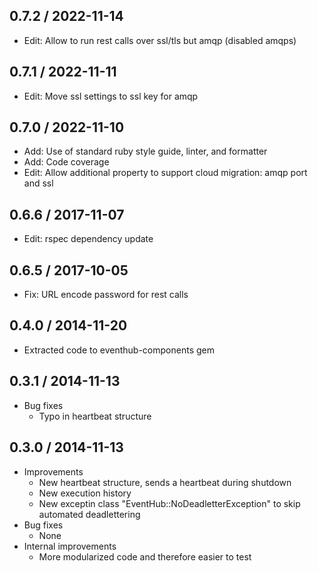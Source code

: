 ## 0.7.2 / 2022-11-14

* Edit: Allow to run rest calls over ssl/tls but amqp (disabled amqps)

## 0.7.1 / 2022-11-11

* Edit: Move ssl settings to ssl key for amqp

## 0.7.0 / 2022-11-10

* Add: Use of standard ruby style guide, linter, and formatter
* Add: Code coverage
* Edit: Allow additional property to support cloud migration: amqp port and ssl

## 0.6.6 / 2017-11-07

* Edit: rspec dependency update

## 0.6.5 / 2017-10-05

* Fix: URL encode password for rest calls

## 0.4.0 / 2014-11-20

* Extracted code to eventhub-components gem

## 0.3.1 / 2014-11-13

* Bug fixes
  * Typo in heartbeat structure

## 0.3.0 / 2014-11-13

* Improvements
  * New heartbeat structure, sends a heartbeat during shutdown
  * New execution history
  * New exceptin class "EventHub::NoDeadletterException" to skip automated deadlettering
* Bug fixes
  * None
* Internal improvements
  * More modularized code and therefore easier to test
